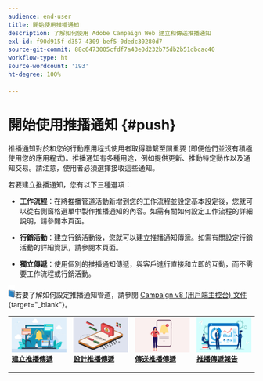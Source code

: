 ```yaml
---
audience: end-user
title: 開始使用推播通知
description: 了解如何使用 Adobe Campaign Web 建立和傳送推播通知
exl-id: f90d915f-d357-4309-bef5-0dedc30280d7
source-git-commit: 88c6473005cfdf7a43e0d232b75db2b51dbcac40
workflow-type: ht
source-wordcount: '193'
ht-degree: 100%

---
```


# 開始使用推播通知 {#push}

推播通知對於和您的行動應用程式使用者取得聯繫至關重要 (即便他們並沒有積極使用您的應用程式)。推播通知有多種用途，例如提供更新、推動特定動作以及通知交易。請注意，使用者必須選擇接收這些通知。

若要建立推播通知，您有以下三種選項：

* **工作流程**：在將推播管道活動新增到您的工作流程並設定基本設定後，您就可以從右側窗格選單中製作推播通知的內容。如需有關如何設定工作流程的詳細說明，請參閱本頁面。

* **行銷活動**：建立行銷活動後，您就可以建立推播通知傳遞。如需有關設定行銷活動的詳細資訊，請參閱本頁面。

* **獨立傳遞**：使用個別的推播通知傳遞，與客戶進行直接和立即的互動，而不需要工作流程或行銷活動。

![](../assets/do-not-localize/book.png)若要了解如何設定推播通知管道，請參閱 [Campaign v8 (用戶端主控台) 文件](https://experienceleague.adobe.com/docs/campaign/campaign-v8/campaigns/send/push.html){target="_blank"}。

<table style="table-layout:fixed"><tr style="border: 0;">
<td>
<a href="create-push.md">
<img alt="銷售機會" src="assets/do-not-localize/push_create.jpeg">
</a>
<div><a href="create-push.md"><strong>建立推播傳遞</strong>
</div>
<p>
</td>
<td>
<a href="content-push.md">
<img alt="不常使用" src="assets/do-not-localize/push_design.jpeg">
</a>
<div>
<a href="content-push.md"><strong>設計推播傳遞<strong></strong></a>
</div>
<p></td>
<td>
<a href="send-push.md">
<img alt="驗證" src="assets/do-not-localize/push_send.jpeg">
</a>
<div>
<a href="send-push.md"><strong>傳送推播傳遞</strong></a>
</div>
<p>
</td>
<td>
<a href="send-push.md">
<img alt="驗證" src="assets/do-not-localize/push_report.jpeg">
</a>
<div>
<a href="send-push.md"><strong>推播傳遞報告 </strong></a>
</div>
<p>
</td>
</tr></table>
